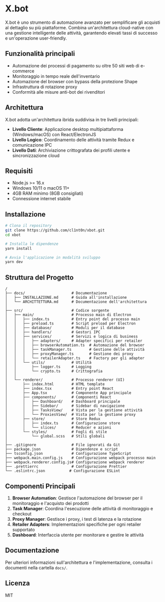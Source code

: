 # X.bot

X.bot è uno strumento di automazione avanzato per semplificare gli acquisti al dettaglio su più piattaforme. Combina un'architettura cloud-native con una gestione intelligente delle attività, garantendo elevati tassi di successo e un'operazione user-friendly.

## Funzionalità principali

- Automazione dei processi di pagamento su oltre 50 siti web di e-commerce
- Monitoraggio in tempo reale dell'inventario
- Automazione del browser con bypass della protezione Shape
- Infrastruttura di rotazione proxy
- Conformità alle misure anti-bot dei rivenditori

## Architettura

X.bot adotta un'architettura ibrida suddivisa in tre livelli principali:
- **Livello Cliente**: Applicazione desktop multipiattaforma (Windows/macOS) con React/ElectronJS
- **Livello Logico**: Coordinamento delle attività tramite Redux e comunicazione IPC
- **Livello Dati**: Archiviazione crittografata dei profili utente e sincronizzazione cloud

## Requisiti

- Node.js >= 16.x
- Windows 10/11 o macOS 11+ 
- 4GB RAM minimo (8GB consigliati)
- Connessione internet stabile

## Installazione

```bash
# Clona il repository
git clone https://github.com/cl1nt0n/xbot.git
cd xbot

# Installa le dipendenze
yarn install

# Avvia l'applicazione in modalità sviluppo
yarn dev
```

## Struttura del Progetto

```
/
├── docs/                     # Documentazione
│   ├── INSTALLAZIONE.md      # Guida all'installazione
│   └── ARCHITTETTURA.md      # Documentazione dell'architettura
│
├── src/                      # Codice sorgente
│   ├── main/                 # Processo main di Electron
│   │   ├── index.ts          # Entry point del processo main
│   │   ├── preload.ts        # Script preload per Electron
│   │   ├── database/         # Moduli per il database
│   │   ├── handlers/         # Gestori IPC
│   │   ├── services/         # Servizi e logica di business
│   │   │   ├── adapters/     # Adapter specifici per retailer
│   │   │   ├── browserAutomation.ts  # Automazione del browser
│   │   │   ├── taskManager.ts        # Gestione delle attività
│   │   │   ├── proxyManager.ts       # Gestione dei proxy
│   │   │   └── retailerAdapter.ts    # Factory per gli adapter
│   │   └── utils/            # Utilità
│   │       ├── logger.ts     # Logging
│   │       └── crypto.ts     # Crittografia
│   │
│   └── renderer/             # Processo renderer (UI)
│       ├── index.html        # HTML template
│       ├── index.tsx         # Entry point React
│       ├── App.tsx           # Componente App principale
│       ├── components/       # Componenti React
│       │   ├── Dashboard/    # Dashboard principale
│       │   ├── Sidebar/      # Sidebar di navigazione
│       │   ├── TasksView/    # Vista per la gestione attività
│       │   └── ProxiesView/  # Vista per la gestione proxy
│       ├── store/            # Store Redux
│       │   ├── index.ts      # Configurazione store
│       │   └── slices/       # Reducer e azioni
│       └── styles/           # Fogli di stile
│           └── global.scss   # Stili globali
│
├── .gitignore                # File ignorati da Git
├── package.json              # Dipendenze e script
├── tsconfig.json             # Configurazione TypeScript
├── webpack.main.config.js    # Configurazione webpack processo main
├── webpack.renderer.config.js# Configurazione webpack renderer
├── .prettierrc               # Configurazione Prettier
└── .eslintrc.json           # Configurazione ESLint
```

## Componenti Principali

1. **Browser Automation**: Gestisce l'automazione del browser per il monitoraggio e l'acquisto dei prodotti
2. **Task Manager**: Coordina l'esecuzione delle attività di monitoraggio e checkout
3. **Proxy Manager**: Gestisce i proxy, i test di latenza e la rotazione
4. **Retailer Adapters**: Implementazioni specifiche per ogni retailer supportato
5. **Dashboard**: Interfaccia utente per monitorare e gestire le attività

## Documentazione

Per ulteriori informazioni sull'architettura e l'implementazione, consulta i documenti nella cartella `docs/`.

## Licenza

MIT